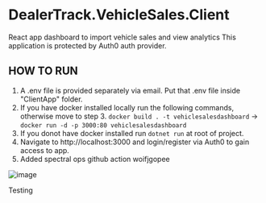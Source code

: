 # DealerTrack.VehicleSales.Client

React app dashboard to import vehicle sales and view analytics
This application is protected by Auth0 auth provider.

## HOW TO RUN

1. A .env file is provided separately via email. Put that .env file inside "ClientApp" folder.
2. If you have docker installed locally run the following commands, otherwise move to step 3.
   `docker build . -t vehiclesalesdashboard` -> `docker run -d -p 3000:80 vehiclesalesdashboard`
3. If you donot have docker installed run `dotnet run` at root of project.
4. Navigate to http://localhost:3000 and login/register via Auth0 to gain access to app.
5. Added spectral ops github action
   woifjgopee

![image](https://user-images.githubusercontent.com/5270403/122065425-ef2bba00-cdbf-11eb-9099-116b55188746.png)

Testing